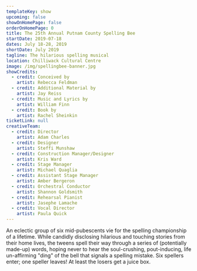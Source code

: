 ```yaml
---
templateKey: show
upcoming: false
showOnHomePage: false
orderOnHomePage: 0
title: The 25th Annual Putnam County Spelling Bee
startDate: 2019-07-18
dates: July 18-28, 2019
shortDate: July 2019
tagline: The hilarious spelling musical
location: Chilliwack Cultural Centre
image: /img/spellingbee-banner.jpg
showCredits:
  - credit: Conceived by
    artist: Rebecca Feldman
  - credit: Additional Material by
    artist: Jay Reiss
  - credit: Music and Lyrics by
    artist: William Finn
  - credit: Book by
    artist: Rachel Sheinkin
ticketLink: null
creativeTeam:
  - credit: Director
    artist: Adam Charles
  - credit: Designer
    artist: Steffi Munshaw
  - credit: Construction Manager/Designer
    artist: Kris Ward
  - credit: Stage Manager
    artist: Michael Quaglia
  - credit: Assistant Stage Manager
    artist: Amber Bergeron
  - credit: Orchestral Conductor
    artist: Shannon Goldsmith
  - credit: Rehearsal Pianist
    artist: Jasephe Lamache
  - credit: Vocal Director
    artist: Paula Quick
---
```


An eclectic group of six mid-pubescents vie for the spelling championship of a lifetime. While candidly disclosing hilarious and touching stories from their home lives, the tweens spell their way through a series of (potentially made-up) words, hoping never to hear the soul-crushing, pout-inducing, life un-affirming "ding" of the bell that signals a spelling mistake. Six spellers enter; one speller leaves! At least the losers get a juice box.

